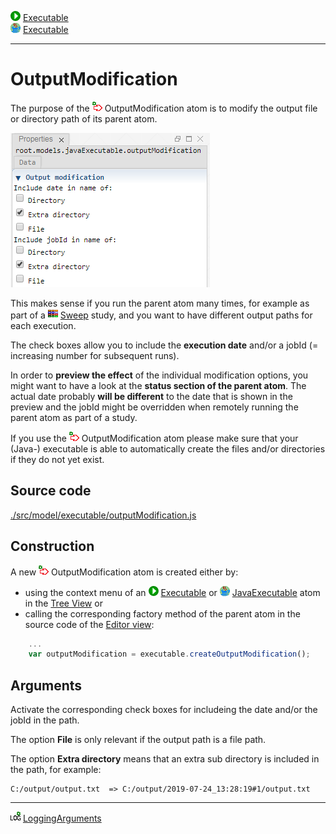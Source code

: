 ![](../../../../icons/run.png) [Executable](./executable.md)<br>
![](../../../../icons/java.png) [Executable](./javaExecutable.md)

----

# OutputModification

The purpose of the ![](../../../../icons/outputModification.png) OutputModification atom is to modify the output file or directory path of its parent atom.


![](../../../images/output_modification.png)

This makes sense if you run the parent atom many times, for example as part of a ![](../../../../icons/sweep.png) [Sweep](../../study/sweep/sweep.md) study, and you want to have different output paths for each execution.

The check boxes allow you to include the **execution date** and/or a jobId (= increasing number for subsequent runs). 

In order to **preview the effect** of the individual modification options, you might want to have a look at the **status section of the parent atom**. The actual date probably **will be different** to the date that is shown in the preview and the jobId might be overridden when remotely running the parent atom as part of a study.  

If you use the ![](../../../../icons/outputModification.png) OutputModification atom please make sure that your (Java-) executable is able to automatically create the files and/or directories if they do not yet exist.

## Source code

[./src/model/executable/outputModification.js](../../../../src/model/executable/outputModification.js)

## Construction
		
A new ![](../../../../icons/outputModification.png) OutputModification atom is created either by: 

* using the context menu of an ![](../../../../icons/run.png) [Executable](./executable.md) or ![](../../../../icons/java.png) [JavaExecutable](./javaExecutable.md) atom in the [Tree View](../../../views/treeView.md) or
* calling the corresponding factory method of the parent atom in the source code of the [Editor view](../../../views/editorView.md):

```javascript
    ...
    var outputModification = executable.createOutputModification();	     
```

## Arguments

Activate the corresponding check boxes for includeing the date and/or the jobId in the path. 

The option **File** is only relevant if the output path is a file path.

The option **Extra directory** means that an extra sub directory is included in the path, for example:

```
C:/output/output.txt  => C:/output/2019-07-24_13:28:19#1/output.txt
```




----

![](../../../../icons/loggingArguments.png) [LoggingArguments](./loggingArguments.md)
